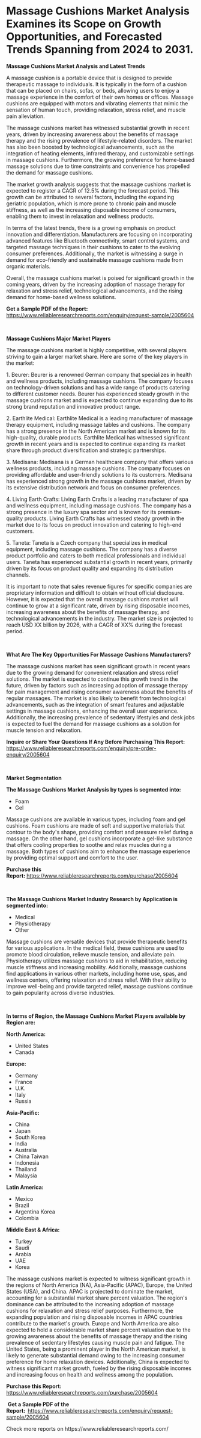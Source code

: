 <p><h1>Massage Cushions Market Analysis Examines its Scope on Growth Opportunities, and Forecasted Trends Spanning from 2024 to 2031.</h1></p><p><strong>Massage Cushions Market Analysis and Latest Trends</strong></p>
<p><p>A massage cushion is a portable device that is designed to provide therapeutic massage to individuals. It is typically in the form of a cushion that can be placed on chairs, sofas, or beds, allowing users to enjoy a massage experience in the comfort of their own homes or offices. Massage cushions are equipped with motors and vibrating elements that mimic the sensation of human touch, providing relaxation, stress relief, and muscle pain alleviation.</p><p>The massage cushions market has witnessed substantial growth in recent years, driven by increasing awareness about the benefits of massage therapy and the rising prevalence of lifestyle-related disorders. The market has also been boosted by technological advancements, such as the integration of heating elements, infrared therapy, and customizable settings in massage cushions. Furthermore, the growing preference for home-based massage solutions due to time constraints and convenience has propelled the demand for massage cushions.</p><p>The market growth analysis suggests that the massage cushions market is expected to register a CAGR of 12.5% during the forecast period. This growth can be attributed to several factors, including the expanding geriatric population, which is more prone to chronic pain and muscle stiffness, as well as the increasing disposable income of consumers, enabling them to invest in relaxation and wellness products.</p><p>In terms of the latest trends, there is a growing emphasis on product innovation and differentiation. Manufacturers are focusing on incorporating advanced features like Bluetooth connectivity, smart control systems, and targeted massage techniques in their cushions to cater to the evolving consumer preferences. Additionally, the market is witnessing a surge in demand for eco-friendly and sustainable massage cushions made from organic materials.</p><p>Overall, the massage cushions market is poised for significant growth in the coming years, driven by the increasing adoption of massage therapy for relaxation and stress relief, technological advancements, and the rising demand for home-based wellness solutions.</p></p>
<p><strong>Get a Sample PDF of the Report:&nbsp;</strong> <a href="https://www.reliableresearchreports.com/enquiry/request-sample/2005604">https://www.reliableresearchreports.com/enquiry/request-sample/2005604</a></p>
<p>&nbsp;</p>
<p><strong>Massage Cushions Major Market Players</strong></p>
<p><p>The massage cushions market is highly competitive, with several players striving to gain a larger market share. Here are some of the key players in the market:</p><p>1. Beurer: Beurer is a renowned German company that specializes in health and wellness products, including massage cushions. The company focuses on technology-driven solutions and has a wide range of products catering to different customer needs. Beurer has experienced steady growth in the massage cushions market and is expected to continue expanding due to its strong brand reputation and innovative product range.</p><p>2. Earthlite Medical: Earthlite Medical is a leading manufacturer of massage therapy equipment, including massage tables and cushions. The company has a strong presence in the North American market and is known for its high-quality, durable products. Earthlite Medical has witnessed significant growth in recent years and is expected to continue expanding its market share through product diversification and strategic partnerships.</p><p>3. Medisana: Medisana is a German healthcare company that offers various wellness products, including massage cushions. The company focuses on providing affordable and user-friendly solutions to its customers. Medisana has experienced strong growth in the massage cushions market, driven by its extensive distribution network and focus on consumer preferences.</p><p>4. Living Earth Crafts: Living Earth Crafts is a leading manufacturer of spa and wellness equipment, including massage cushions. The company has a strong presence in the luxury spa sector and is known for its premium-quality products. Living Earth Crafts has witnessed steady growth in the market due to its focus on product innovation and catering to high-end customers.</p><p>5. Taneta: Taneta is a Czech company that specializes in medical equipment, including massage cushions. The company has a diverse product portfolio and caters to both medical professionals and individual users. Taneta has experienced substantial growth in recent years, primarily driven by its focus on product quality and expanding its distribution channels.</p><p>It is important to note that sales revenue figures for specific companies are proprietary information and difficult to obtain without official disclosure. However, it is expected that the overall massage cushions market will continue to grow at a significant rate, driven by rising disposable incomes, increasing awareness about the benefits of massage therapy, and technological advancements in the industry. The market size is projected to reach USD XX billion by 2026, with a CAGR of XX% during the forecast period.</p></p>
<p>&nbsp;</p>
<p><strong>What Are The Key Opportunities For Massage Cushions Manufacturers?</strong></p>
<p><p>The massage cushions market has seen significant growth in recent years due to the growing demand for convenient relaxation and stress relief solutions. The market is expected to continue this growth trend in the future, driven by factors such as increasing adoption of massage therapy for pain management and rising consumer awareness about the benefits of regular massages. The market is also likely to benefit from technological advancements, such as the integration of smart features and adjustable settings in massage cushions, enhancing the overall user experience. Additionally, the increasing prevalence of sedentary lifestyles and desk jobs is expected to fuel the demand for massage cushions as a solution for muscle tension and relaxation.</p></p>
<p><strong>Inquire or Share Your Questions If Any Before Purchasing This Report:</strong> <a href="https://www.reliableresearchreports.com/enquiry/pre-order-enquiry/2005604">https://www.reliableresearchreports.com/enquiry/pre-order-enquiry/2005604</a></p>
<p>&nbsp;</p>
<p><strong>Market Segmentation</strong></p>
<p><strong>The Massage Cushions Market Analysis by types is segmented into:</strong></p>
<p><ul><li>Foam</li><li>Gel</li></ul></p>
<p><p>Massage cushions are available in various types, including foam and gel cushions. Foam cushions are made of soft and supportive materials that contour to the body's shape, providing comfort and pressure relief during a massage. On the other hand, gel cushions incorporate a gel-like substance that offers cooling properties to soothe and relax muscles during a massage. Both types of cushions aim to enhance the massage experience by providing optimal support and comfort to the user.</p></p>
<p><strong>Purchase this Report:&nbsp;</strong><a href="https://www.reliableresearchreports.com/purchase/2005604">https://www.reliableresearchreports.com/purchase/2005604</a></p>
<p>&nbsp;</p>
<p><strong>The Massage Cushions Market Industry Research by Application is segmented into:</strong></p>
<p><ul><li>Medical</li><li>Physiotherapy</li><li>Other</li></ul></p>
<p><p>Massage cushions are versatile devices that provide therapeutic benefits for various applications. In the medical field, these cushions are used to promote blood circulation, relieve muscle tension, and alleviate pain. Physiotherapy utilizes massage cushions to aid in rehabilitation, reducing muscle stiffness and increasing mobility. Additionally, massage cushions find applications in various other markets, including home use, spas, and wellness centers, offering relaxation and stress relief. With their ability to improve well-being and provide targeted relief, massage cushions continue to gain popularity across diverse industries.</p></p>
<p>&nbsp;</p>
<p><strong>In terms of Region, the Massage Cushions Market Players available by Region are:</strong></p>
<p>
    <p> <strong> North America: </strong>
        <ul>
            <li>United States</li>
            <li>Canada</li>
        </ul>
        </p> 
    <p> <strong> Europe: </strong>
        <ul>
            <li>Germany</li>
            <li>France</li>
            <li>U.K.</li>
            <li>Italy</li>
            <li>Russia</li>
        </ul>
        </p> 
    <p> <strong> Asia-Pacific: </strong>
        <ul>
            <li>China</li>
            <li>Japan</li>
            <li>South Korea</li>
            <li>India</li>
            <li>Australia</li>
            <li>China Taiwan</li>
            <li>Indonesia</li>
            <li>Thailand</li>
            <li>Malaysia</li>
        </ul>
        </p> 
    <p> <strong> Latin America: </strong>
        <ul>
            <li>Mexico</li>
            <li>Brazil</li>
            <li>Argentina Korea</li>
            <li>Colombia</li>
        </ul>
        </p> 
    <p> <strong> Middle East & Africa: </strong>
        <ul>
            <li>Turkey</li>
            <li>Saudi</li>
            <li>Arabia</li>
            <li>UAE</li>
            <li>Korea</li>
        </ul>
    </p>
    </p>
<p><p>The massage cushions market is expected to witness significant growth in the regions of North America (NA), Asia-Pacific (APAC), Europe, the United States (USA), and China. APAC is projected to dominate the market, accounting for a substantial market share percent valuation. The region's dominance can be attributed to the increasing adoption of massage cushions for relaxation and stress relief purposes. Furthermore, the expanding population and rising disposable incomes in APAC countries contribute to the market's growth. Europe and North America are also expected to hold a considerable market share percent valuation due to the growing awareness about the benefits of massage therapy and the rising prevalence of sedentary lifestyles causing muscle pain and fatigue. The United States, being a prominent player in the North American market, is likely to generate substantial demand owing to the increasing consumer preference for home relaxation devices. Additionally, China is expected to witness significant market growth, fueled by the rising disposable incomes and increasing focus on health and wellness among the population.</p></p>
<p><strong>Purchase this Report: </strong><a href="https://www.reliableresearchreports.com/purchase/2005604">https://www.reliableresearchreports.com/purchase/2005604</a></p>
<p>&nbsp;<strong>Get a Sample PDF of the Report:&nbsp;&nbsp;</strong><a href="https://www.reliableresearchreports.com/enquiry/request-sample/2005604">https://www.reliableresearchreports.com/enquiry/request-sample/2005604</a></p>
<p><strong></strong></p>
<p>Check more reports on https://www.reliableresearchreports.com/</p>